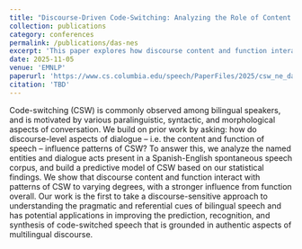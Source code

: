 ```yaml
---
title: "Discourse-Driven Code-Switching: Analyzing the Role of Content and Communicative Function in Spanish-English Bilingual Speech"
collection: publications
category: conferences
permalink: /publications/das-nes
excerpt: 'This paper explores how discourse content and function interact with linguistic patterns of Spanish-English code-switching.'
date: 2025-11-05
venue: 'EMNLP'
paperurl: 'https://www.cs.columbia.edu/speech/PaperFiles/2025/csw_ne_da_emnlp25.pdf'
citation: 'TBD'
---
```


Code-switching (CSW) is commonly observed among bilingual speakers, and is motivated by various paralinguistic, syntactic, and morphological aspects of conversation. We build on prior work by asking: how do discourse-level aspects of dialogue – i.e. the content and function of speech – influence patterns of CSW? To answer this, we analyze the named entities and dialogue acts present in a Spanish-English spontaneous speech corpus, and build a predictive model of CSW based on our statistical findings. We show that discourse content and function interact with patterns of CSW to varying degrees, with a stronger influence from function overall. Our work is the first to take a discourse-sensitive approach to understanding the pragmatic and referential cues of bilingual speech and has potential applications in improving the prediction, recognition, and synthesis of code-switched speech that is grounded in authentic aspects of multilingual discourse.
